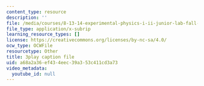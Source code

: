 ```yaml
---
content_type: resource
description: ''
file: /media/courses/8-13-14-experimental-physics-i-ii-junior-lab-fall-2016-spring-2017/a68a2a36ef434eec39a353c411cd3a73_79noW-0WuAI.srt
file_type: application/x-subrip
learning_resource_types: []
license: https://creativecommons.org/licenses/by-nc-sa/4.0/
ocw_type: OCWFile
resourcetype: Other
title: 3play caption file
uid: a68a2a36-ef43-4eec-39a3-53c411cd3a73
video_metadata:
  youtube_id: null
---
```

